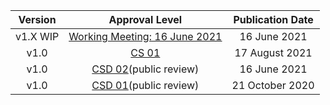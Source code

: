 | **Version** |                     **Approval Level**                    | **Publication Date** |
|:-----------:|:---------------------------------------------------------:|:--------------------:|
|   v1.X WIP  | <a rel="noopener noreferrer" target="_blank" href="https://github.com/oasis-tcs/openc2-jadn/tree/working/" >Working Meeting: 16 June 2021</a> |     16 June 2021     |
|     v1.0    | <a rel="noopener noreferrer" target="_blank" href="https://docs.oasis-open.org/openc2/jadn/v1.0/cs01/jadn-v1.0-cs01.html" >CS 01</a> |    17 August 2021    |
|     v1.0    | <a rel="noopener noreferrer" target="_blank" href="https://docs.oasis-open.org/openc2/jadn/v1.0/csd02/jadn-v1.0-csd02.html" >CSD 02</a>(public review) |     16 June 2021     |
|     v1.0    | <a rel="noopener noreferrer" target="_blank" href="https://docs.oasis-open.org/openc2/jadn/v1.0/csd01/jadn-v1.0-csd01.html" >CSD 01</a>(public review) |    21 October 2020   |